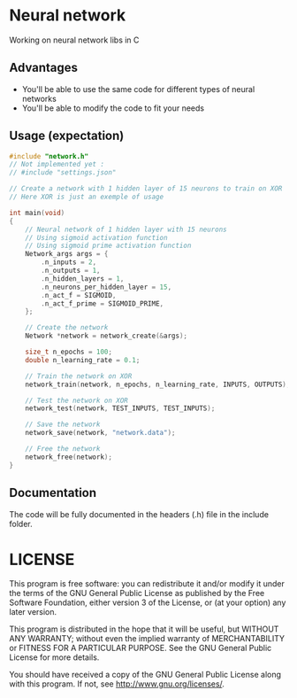# Neural network

Working on neural network libs in C

## Advantages

- You'll be able to use the same code for different types of neural networks
- You'll be able to modify the code to fit your needs

## Usage (expectation)

```c
#include "network.h"
// Not implemented yet :
// #include "settings.json"

// Create a network with 1 hidden layer of 15 neurons to train on XOR
// Here XOR is just an exemple of usage

int main(void)
{
    // Neural network of 1 hidden layer with 15 neurons
    // Using sigmoid activation function
    // Using sigmoid prime activation function 
    Network_args args = {
        .n_inputs = 2,
        .n_outputs = 1,
        .n_hidden_layers = 1,
        .n_neurons_per_hidden_layer = 15,
        .n_act_f = SIGMOID,
        .n_act_f_prime = SIGMOID_PRIME,
    };

    // Create the network
    Network *network = network_create(&args);

    size_t n_epochs = 100;
    double n_learning_rate = 0.1;

    // Train the network on XOR
    network_train(network, n_epochs, n_learning_rate, INPUTS, OUTPUTS);

    // Test the network on XOR
    network_test(network, TEST_INPUTS, TEST_INPUTS);

    // Save the network
    network_save(network, "network.data");

    // Free the network
    network_free(network);
}

```

## Documentation
The code will be fully documented in the headers (.h) file in the include folder.

# LICENSE

This program is free software: you can redistribute it and/or modify
it under the terms of the GNU General Public License as published by
the Free Software Foundation, either version 3 of the License, or
(at your option) any later version.

This program is distributed in the hope that it will be useful,
but WITHOUT ANY WARRANTY; without even the implied warranty of
MERCHANTABILITY or FITNESS FOR A PARTICULAR PURPOSE.  See the
GNU General Public License for more details.

You should have received a copy of the GNU General Public License
along with this program.  If not, see <http://www.gnu.org/licenses/>.
